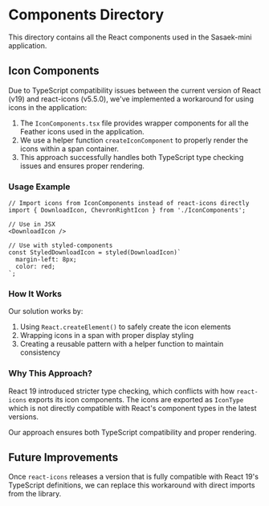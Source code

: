 # Components Directory

This directory contains all the React components used in the Sasaek-mini application.

## Icon Components

Due to TypeScript compatibility issues between the current version of React (v19) and react-icons (v5.5.0), we've implemented a workaround for using icons in the application:

1. The `IconComponents.tsx` file provides wrapper components for all the Feather icons used in the application.
2. We use a helper function `createIconComponent` to properly render the icons within a span container.
3. This approach successfully handles both TypeScript type checking issues and ensures proper rendering.

### Usage Example

```tsx
// Import icons from IconComponents instead of react-icons directly
import { DownloadIcon, ChevronRightIcon } from './IconComponents';

// Use in JSX
<DownloadIcon />

// Use with styled-components
const StyledDownloadIcon = styled(DownloadIcon)`
  margin-left: 8px;
  color: red;
`;
```

### How It Works

Our solution works by:
1. Using `React.createElement()` to safely create the icon elements
2. Wrapping icons in a span with proper display styling
3. Creating a reusable pattern with a helper function to maintain consistency

### Why This Approach?

React 19 introduced stricter type checking, which conflicts with how `react-icons` exports its icon components. The icons are exported as `IconType` which is not directly compatible with React's component types in the latest versions.

Our approach ensures both TypeScript compatibility and proper rendering.

## Future Improvements

Once `react-icons` releases a version that is fully compatible with React 19's TypeScript definitions, we can replace this workaround with direct imports from the library. 